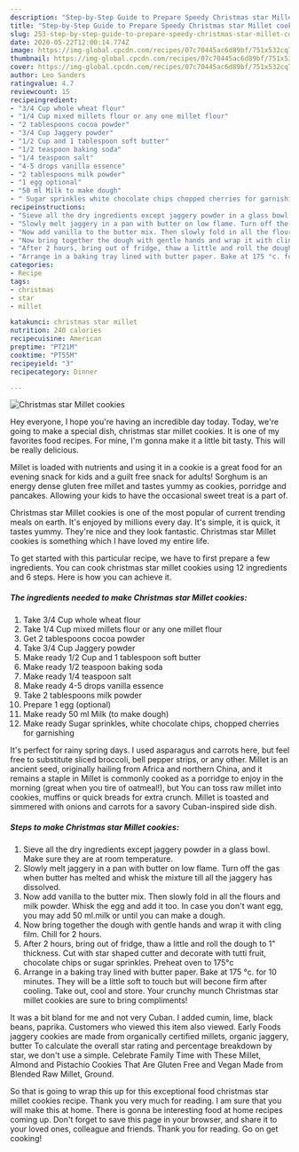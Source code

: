 ```yaml
---
description: "Step-by-Step Guide to Prepare Speedy Christmas star Millet cookies"
title: "Step-by-Step Guide to Prepare Speedy Christmas star Millet cookies"
slug: 253-step-by-step-guide-to-prepare-speedy-christmas-star-millet-cookies
date: 2020-05-22T12:00:14.774Z
image: https://img-global.cpcdn.com/recipes/07c70445ac6d89bf/751x532cq70/christmas-star-millet-cookies-recipe-main-photo.jpg
thumbnail: https://img-global.cpcdn.com/recipes/07c70445ac6d89bf/751x532cq70/christmas-star-millet-cookies-recipe-main-photo.jpg
cover: https://img-global.cpcdn.com/recipes/07c70445ac6d89bf/751x532cq70/christmas-star-millet-cookies-recipe-main-photo.jpg
author: Leo Sanders
ratingvalue: 4.7
reviewcount: 15
recipeingredient:
- "3/4 Cup whole wheat flour"
- "1/4 Cup mixed millets flour or any one millet flour"
- "2 tablespoons cocoa powder"
- "3/4 Cup Jaggery powder"
- "1/2 Cup and 1 tablespoon soft butter"
- "1/2 teaspoon baking soda"
- "1/4 teaspoon salt"
- "4-5 drops vanilla essence"
- "2 tablespoons milk powder"
- "1 egg optional"
- "50 ml Milk to make dough"
- " Sugar sprinkles white chocolate chips chopped cherries for garnishing"
recipeinstructions:
- "Sieve all the dry ingredients except jaggery powder in a glass bowl. Make sure they are at room temperature."
- "Slowly melt jaggery in a pan with butter on low flame. Turn off the gas when butter has melted and whisk the mixture till all the jaggery has dissolved."
- "Now add vanilla to the butter mix. Then slowly fold in all the flours and milk powder. Whisk the egg and add it too. In case you don&#39;t want egg, you may add 50 ml.milk or until you can make a dough."
- "Now bring together the dough with gentle hands and wrap it with cling film. Chill for 2 hours."
- "After 2 hours, bring out of fridge, thaw a little and roll the dough to 1&#34; thickness. Cut with star shaped cutter and decorate with tutti fruit, chocolate chips or sugar sprinkles. Preheat oven to 175°c"
- "Arrange in a baking tray lined with butter paper. Bake at 175 °c. for 10 minutes. They will be a little soft to touch but will becone firm after cooling. Take out, cool and store. Your crunchy munch Christmas star millet cookies are sure to bring compliments!"
categories:
- Recipe
tags:
- christmas
- star
- millet

katakunci: christmas star millet 
nutrition: 240 calories
recipecuisine: American
preptime: "PT21M"
cooktime: "PT55M"
recipeyield: "3"
recipecategory: Dinner

---
```



![Christmas star Millet cookies](https://img-global.cpcdn.com/recipes/07c70445ac6d89bf/751x532cq70/christmas-star-millet-cookies-recipe-main-photo.jpg)

Hey everyone, I hope you're having an incredible day today. Today, we're going to make a special dish, christmas star millet cookies. It is one of my favorites food recipes. For mine, I'm gonna make it a little bit tasty. This will be really delicious.

Millet is loaded with nutrients and using it in a cookie is a great food for an evening snack for kids and a guilt free snack for adults! Sorghum is an energy dense gluten free millet and tastes yummy as cookies, porridge and pancakes. Allowing your kids to have the occasional sweet treat is a part of.

Christmas star Millet cookies is one of the most popular of current trending meals on earth. It's enjoyed by millions every day. It's simple, it is quick, it tastes yummy. They're nice and they look fantastic. Christmas star Millet cookies is something which I have loved my entire life.


To get started with this particular recipe, we have to first prepare a few ingredients. You can cook christmas star millet cookies using 12 ingredients and 6 steps. Here is how you can achieve it.

<!--inarticleads1-->

##### The ingredients needed to make Christmas star Millet cookies:

1. Take 3/4 Cup whole wheat flour
1. Take 1/4 Cup mixed millets flour or any one millet flour
1. Get 2 tablespoons cocoa powder
1. Take 3/4 Cup Jaggery powder
1. Make ready 1/2 Cup and 1 tablespoon soft butter
1. Make ready 1/2 teaspoon baking soda
1. Make ready 1/4 teaspoon salt
1. Make ready 4-5 drops vanilla essence
1. Take 2 tablespoons milk powder
1. Prepare 1 egg (optional)
1. Make ready 50 ml Milk (to make dough)
1. Make ready  Sugar sprinkles, white chocolate chips, chopped cherries for garnishing


It&#39;s perfect for rainy spring days. I used asparagus and carrots here, but feel free to substitute sliced broccoli, bell pepper strips, or any other. Millet is an ancient seed, originally hailing from Africa and northern China, and it remains a staple in Millet is commonly cooked as a porridge to enjoy in the morning (great when you tire of oatmeal!), but You can toss raw millet into cookies, muffins or quick breads for extra crunch. Millet is toasted and simmered with onions and carrots for a savory Cuban-inspired side dish. 

<!--inarticleads2-->

##### Steps to make Christmas star Millet cookies:

1. Sieve all the dry ingredients except jaggery powder in a glass bowl. Make sure they are at room temperature.
1. Slowly melt jaggery in a pan with butter on low flame. Turn off the gas when butter has melted and whisk the mixture till all the jaggery has dissolved.
1. Now add vanilla to the butter mix. Then slowly fold in all the flours and milk powder. Whisk the egg and add it too. In case you don&#39;t want egg, you may add 50 ml.milk or until you can make a dough.
1. Now bring together the dough with gentle hands and wrap it with cling film. Chill for 2 hours.
1. After 2 hours, bring out of fridge, thaw a little and roll the dough to 1&#34; thickness. Cut with star shaped cutter and decorate with tutti fruit, chocolate chips or sugar sprinkles. Preheat oven to 175°c
1. Arrange in a baking tray lined with butter paper. Bake at 175 °c. for 10 minutes. They will be a little soft to touch but will becone firm after cooling. Take out, cool and store. Your crunchy munch Christmas star millet cookies are sure to bring compliments!


It was a bit bland for me and not very Cuban. I added cumin, lime, black beans, paprika. Customers who viewed this item also viewed. Early Foods jaggery cookies are made from organically certified millets, organic jaggery, butter To calculate the overall star rating and percentage breakdown by star, we don&#39;t use a simple. Celebrate Family Time with These Millet, Almond and Pistachio Cookies That Are Gluten Free and Vegan Made from Blended Raw Millet, Ground. 

So that is going to wrap this up for this exceptional food christmas star millet cookies recipe. Thank you very much for reading. I am sure that you will make this at home. There is gonna be interesting food at home recipes coming up. Don't forget to save this page in your browser, and share it to your loved ones, colleague and friends. Thank you for reading. Go on get cooking!
